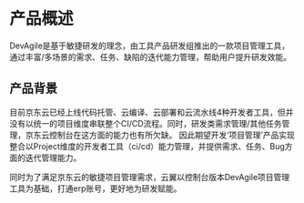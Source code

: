 # 产品概述
DevAgile是基于敏捷研发的理念，由工具产品研发组推出的一款项目管理工具，通过丰富/多场景的需求、任务、缺陷的迭代能力管理，帮助用户提升研发效能。
## 产品背景
目前京东云已经上线代码托管、云编译、云部署和云流水线4种开发者工具，但并没有以统一的项目维度串联整个CI/CD流程。同时，研发类需求管理/其他任务管理，京东云控制台在这方面的能力也有所欠缺。
因此期望开发‘项目管理’产品实现整合以Project维度的开发者工具（ci/cd）能力管理，并提供需求、任务、Bug方面的迭代管理能力。

同时为了满足京东云的敏捷项目管理需求，云翼以控制台版本DevAgile项目管理工具为基础，打通erp账号，更好地为研发赋能。
